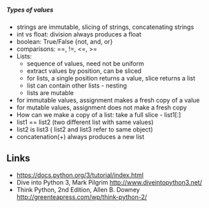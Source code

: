 
##### Types of values
- strings are immutable, slicing of strings, concatenating strings
- int vs float: division always produces a float
- boolean: True/False {not, and, or}
- comparisons: ==, !=, <=, >=
- Lists: 
  - sequence of values, need not be uniform
  - extract values by position, can be sliced
  - for lists, a single position returns a value, slice returns a list
  - list can contain other lists - nesting
  - lists are mutable
- for immutable values, assignment makes a fresh copy of a value
- for mutable values, assignment does not make a fresh copy
- How can we make a copy of a list: take a full slice - list1[:]
- list1 == list2 (two different list with same values)
- list2 is list3 ( list2 and list3 refer to same object)
- concatenation(+) always produces a new list  



## Links
* https://docs.python.org/3/tutorial/index.html
* Dive into Python 3, Mark Pilgrim
http://www.diveintopython3.net/
* Think Python, 2nd Edition, Allen B. Downey
http://greenteapress.com/wp/think-python-2/
